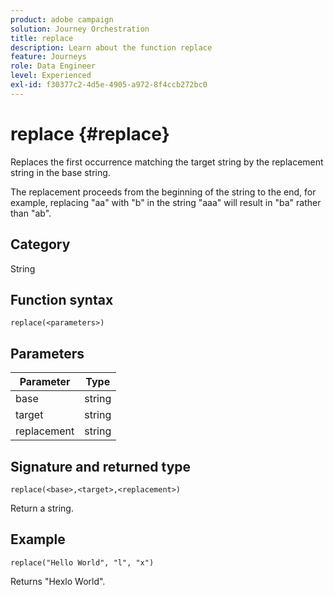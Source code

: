 ```yaml
---
product: adobe campaign
solution: Journey Orchestration
title: replace
description: Learn about the function replace
feature: Journeys
role: Data Engineer
level: Experienced
exl-id: f30377c2-4d5e-4905-a972-8f4ccb272bc0
---
```

# replace {#replace}

Replaces the first occurrence matching the target string by the replacement string in the base string.

The replacement proceeds from the beginning of the string to the end, for example, replacing "aa" with "b" in the string "aaa" will result in "ba" rather than "ab".

## Category

String

## Function syntax

`replace(<parameters>)`

## Parameters

| Parameter | Type         |
|-----------|--------------|
| base      | string       |
| target    | string       |
| replacement  | string    |

## Signature and returned type

`replace(<base>,<target>,<replacement>)`

Return a string.

## Example

`replace("Hello World", "l", "x")`

Returns "Hexlo World".
